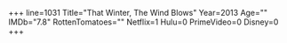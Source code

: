 +++
line=1031
Title="That Winter, The Wind Blows"
Year=2013
Age=""
IMDb="7.8"
RottenTomatoes=""
Netflix=1
Hulu=0
PrimeVideo=0
Disney=0
+++

